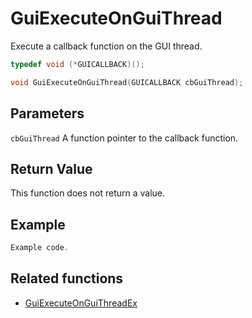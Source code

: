 # GuiExecuteOnGuiThread

Execute a callback function on the GUI thread.

```c++
typedef void (*GUICALLBACK)();

void GuiExecuteOnGuiThread(GUICALLBACK cbGuiThread);
```

## Parameters

`cbGuiThread` A function pointer to the callback function.

## Return Value

This function does not return a value.

## Example

```c++
Example code.
```

## Related functions

- [GuiExecuteOnGuiThreadEx](./GuiExecuteOnGuiThreadEx.md)
